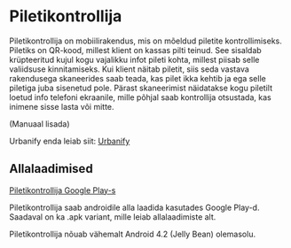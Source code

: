Piletikontrollija
=============
Piletikontrollija on mobiilirakendus, mis on mõeldud piletite kontrollimiseks.
Piletiks on QR-kood, millest klient on kassas pilti teinud. See sisaldab krüpteeritud kujul kogu vajalikku
infot pileti kohta, millest piisab selle valiidsuse kinnitamiseks. 
Kui klient näitab piletit, siis seda vastava rakendusega skaneerides saab teada, kas pilet ikka kehtib ja ega
selle piletiga juba sisenetud pole. Pärast skaneerimist näidatakse kogu piletilt loetud info telefoni ekraanile,
mille põhjal saab kontrollija otsustada, kas inimene sisse lasta või mitte.

(Manuaal lisada)

Urbanify enda leiab siit: [Urbanify](https://bitbucket.org/urban-team/urbanify)

Allalaadimised
--------------

[Piletikontrollija Google Play-s](https://play.google.com/store/apps/details?id=com.urban.kristen.piletdemo)

Piletikontrollija saab androidile alla laadida kasutades Google Play-d.
Saadaval on ka .apk variant, mille leiab allalaadimiste alt.

Piletikontrollija nõuab vähemalt Android 4.2 (Jelly Bean) olemasolu.